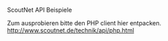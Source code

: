 ScoutNet API Beispiele

Zum ausprobieren bitte den PHP client hier entpacken.
http://www.scoutnet.de/technik/api/php.html